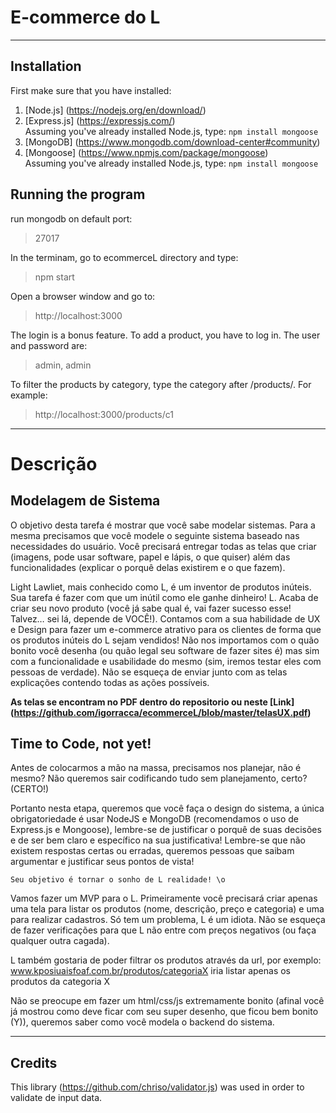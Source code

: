 # E-commerce do L 

-----------

## Installation 

First make sure that you have installed: 

1.  [Node.js] (https://nodejs.org/en/download/) <br> 
2.  [Express.js] (https://expressjs.com/) <br> Assuming you've already installed Node.js, type: `npm install mongoose`
3.  [MongoDB] (https://www.mongodb.com/download-center#community) <br> 
4.  [Mongoose] (https://www.npmjs.com/package/mongoose) <br> Assuming you've already installed Node.js, type: `npm install mongoose` 

## Running the program

run mongodb on default port:
> 27017

In the terminam, go to ecommerceL directory and type:
> npm start

Open a browser window and go to:
> http://localhost:3000

The login is a bonus feature. To add a product, you have to log in. 
The user and password are:
> admin, admin

To filter the products by category, type the category after /products/.
For example:
> http://localhost:3000/products/c1

-----------

# Descrição

## Modelagem de Sistema

O objetivo desta tarefa é mostrar que você sabe modelar sistemas. Para a mesma precisamos que você modele o seguinte sistema baseado nas necessidades do usuário. Você precisará entregar todas as telas que criar (imagens, pode usar software, papel e lápis, o que quiser) além das funcionalidades (explicar o porquê delas existirem e o que fazem).

Light Lawliet, mais conhecido como L, é um inventor de produtos inúteis. Sua tarefa é fazer com que um inútil como ele ganhe dinheiro! L. Acaba de criar seu novo produto (você já sabe qual é, vai fazer sucesso esse! Talvez… sei lá, depende de VOCÊ!). Contamos com a sua habilidade de UX e Design para fazer um e-commerce atrativo para os clientes de forma que os produtos inúteis do L sejam vendidos! Não nos importamos com o quão bonito você desenha (ou quão legal seu software de fazer sites é) mas sim com a funcionalidade e usabilidade do mesmo (sim, iremos testar eles com pessoas de verdade). Não se esqueça de enviar junto com as telas explicações contendo todas as ações possíveis.

**As telas se encontram no PDF dentro do repositorio ou neste [Link] (https://github.com/igorracca/ecommerceL/blob/master/telasUX.pdf)**

## Time to Code, not yet! 

Antes de colocarmos a mão na massa, precisamos nos planejar, não é mesmo? Não queremos sair codificando tudo sem planejamento, certo? (CERTO!)

Portanto nesta etapa, queremos que você faça o design do sistema, a única obrigatoriedade é usar NodeJS e MongoDB (recomendamos o uso de Express.js e Mongoose), lembre-se de justificar o porquê de suas decisões e de ser bem claro e específico na sua justificativa! Lembre-se que não existem respostas certas ou erradas, queremos pessoas que saibam argumentar e justificar seus pontos de vista! 

	Seu objetivo é tornar o sonho de L realidade! \o

Vamos fazer um MVP para o L. Primeiramente você precisará criar apenas uma tela para listar os produtos (nome, descrição, preço e categoria) e uma para realizar cadastros. Só tem um problema, L é um idiota. Não se esqueça de fazer verificações para que L não entre com preços negativos (ou faça qualquer outra cagada). 

L também gostaria de poder filtrar os produtos através da url, por exemplo: www.kposiuaisfoaf.com.br/produtos/categoriaX iria listar apenas os produtos da categoria X
 
Não se preocupe em fazer um html/css/js extremamente bonito (afinal você já mostrou como deve ficar com seu super desenho, que ficou bem bonito (Y)), queremos saber como você modela o backend do sistema.

-----------

## Credits

This library (https://github.com/chriso/validator.js) was used in order to validate de input data.
